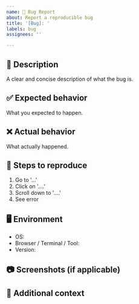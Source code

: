 ```yaml
---
name: 🐛 Bug Report
about: Report a reproducible bug
title: '[Bug]: '
labels: bug
assignees: ''

---
```


## 🐞 Description
A clear and concise description of what the bug is.

## ✅ Expected behavior
What you expected to happen.

## ❌ Actual behavior
What actually happened.

## 🔁 Steps to reproduce
1. Go to '...'
2. Click on '....'
3. Scroll down to '....'
4. See error

## 🖥️ Environment
- OS:
- Browser / Terminal / Tool:
- Version:

## 📷 Screenshots (if applicable)

## 💬 Additional context
